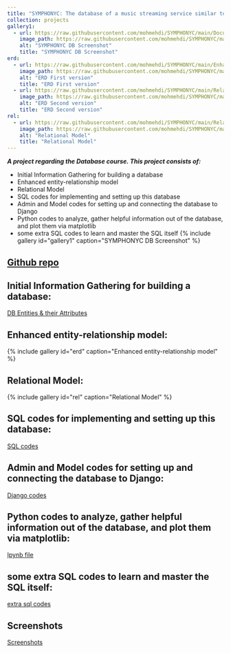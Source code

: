 ```yaml
---
title: "SYMPHONYC: The database of a music streaming service similar to Spotify."
collection: projects
gallery1:
  - url: https://raw.githubusercontent.com/mohmehdi/SYMPHONYC/main/Documents_and_Pictures/Tables/tables.png
    image_path: https://raw.githubusercontent.com/mohmehdi/SYMPHONYC/main/Documents_and_Pictures/Tables/tables.png
    alt: "SYMPHONYC DB Screenshot"
    title: "SYMPHONYC DB Screenshot"
erd:
  - url: https://raw.githubusercontent.com/mohmehdi/SYMPHONYC/main/Enhanced%20entity%E2%80%93relationship%20model/ERD_ParsaKamaliPour.png
    image_path: https://raw.githubusercontent.com/mohmehdi/SYMPHONYC/main/Enhanced%20entity%E2%80%93relationship%20model/ERD_ParsaKamaliPour.png
    alt: "ERD First version"
    title: "ERD First version"
  - url: https://raw.githubusercontent.com/mohmehdi/SYMPHONYC/main/Relational%20Model/ERD_ParsaKamaliPour.png
    image_path: https://raw.githubusercontent.com/mohmehdi/SYMPHONYC/main/Relational%20Model/ERD_ParsaKamaliPour.png
    alt: "ERD Second version"
    title: "ERD Second version"
rel:
  - url: https://raw.githubusercontent.com/mohmehdi/SYMPHONYC/main/Relational%20Model/RelationalModel_ParsaKamaliPour.png
    image_path: https://raw.githubusercontent.com/mohmehdi/SYMPHONYC/main/Relational%20Model/RelationalModel_ParsaKamaliPour.png
    alt: "Relational Model"
    title: "Relational Model"
---
```

***A project regarding the Database course. This project consists of:***
- Initial Information Gathering for building a database
- Enhanced entity-relationship model
- Relational Model
- SQL codes for implementing and setting up this database
- Admin and Model codes for setting up and connecting the database to Django
- Python codes to analyze, gather helpful information out of the database, and plot them via matplotlib
- some extra SQL codes to learn and master the SQL itself
{% include gallery id="gallery1" caption="SYMPHONYC DB Screenshot" %}


## [Github repo](https://github.com/mohmehdi/SYMPHONYC)

## Initial Information Gathering for building a database:
[DB Entities & their Attributes](https://github.com/mohmehdi/SYMPHONYC/blob/main/Information%20Gathering/ENTITIES.md)

## Enhanced entity-relationship model:

{% include gallery id="erd" caption="Enhanced entity-relationship model" %}

## Relational Model:

{% include gallery id="rel" caption="Relational Model" %}

## SQL codes for implementing and setting up this database:

[SQL codes](https://github.com/mohmehdi/SYMPHONYC/tree/main/SQL%20Codes%20of%20SYMPHONYC)

## Admin and Model codes for setting up and connecting the database to Django:

[Django codes](https://github.com/mohmehdi/SYMPHONYC/tree/main/SQL%20Codes%20of%20SYMPHONYC/Django%20codes)

## Python codes to analyze, gather helpful information out of the database, and plot them via matplotlib:

[Ipynb file](https://github.com/mohmehdi/SYMPHONYC/blob/main/plotting%20and%20analyzing%20SYMPHONYC%20DB/SYMPHONYC_Plots.ipynb)

## some extra SQL codes to learn and master the SQL itself:

[extra sql codes](https://github.com/mohmehdi/SYMPHONYC/tree/main/Learning%20the%20SQL)

## Screenshots
[Screenshots](https://github.com/mohmehdi/SYMPHONYC/blob/main/SCREENSHOTS.MD)
